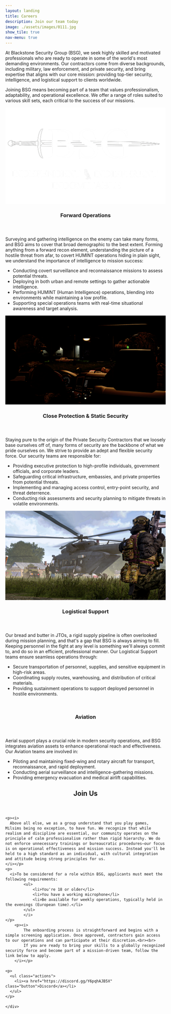 ```yaml
---
layout: landing
title: Careers
description: Join our team today
image: ./assets/images/0111.jpg
show_tile: true
nav-menu: true
---
```


<!-- Main -->
<div id="main">

<section id="one">
	<div class="inner">
		<p>
			At Blackstone Security Group (BSG), we seek highly skilled and motivated professionals who are ready to operate in some of the world's most demanding environments. Our contractors come from diverse backgrounds, including military, law enforcement, and private security, and bring expertise that aligns with our core mission: providing top-tier security, intelligence, and logistical support to clients worldwide.
		</p>
		<p>
			Joining BSG means becoming part of a team that values professionalism, adaptability, and operational excellence. We offer a range of roles suited to various skill sets, each critical to the success of our missions.
		</p>
	</div>
</section>

<!-- Two -->
<section id="two" class="spotlights">
	<section>
		<a href="" class="image">
			<img src="/assets/images/icons/icon-3-with-text.png" alt="" data-position="center center" />
		</a>
		<div class="content">
			<div class="inner">
				<header class="major">
					<h3>Forward Operations</h3>
				</header>
				<p>
					Surveying and gathering intelligence on the enemy can take many forms, and BSG aims to cover that broad demographic to the best extent. Forming anything from a forward recon element, understanding the picture of a hostile threat from afar, to covert HUMINT operations hiding in plain sight, we understand the importance of intelligence to mission success:
					<ul>
					    <li>Conducting covert surveillance and reconnaissance missions to assess potential threats.</li>
					    <li>Deploying in both urban and remote settings to gather actionable intelligence.</li>
					    <li>Performing HUMINT (Human Intelligence) operations, blending into environments while maintaining a low profile.</li>
					    <li>Supporting special operations teams with real-time situational awareness and target analysis.</li>
					</ul>
        </p>
			</div>
		</div>
	</section>
	<section>
		<a href="" class="image">
			<img src="/assets/images/55.png" alt="" data-position="top center" />
		</a>
		<div class="content">
			<div class="inner">
				<header class="major">
					<h3>Close Protection & Static Security</h3>
				</header>
				<p>
          Staying pure to the origin of the Private Security Contractors that we loosely base ourselves off of, many forms of security are the backbone of what we pride ourselves on. We strive to provide an adept and flexible security force. Our security teams are responsible for:
					<ul>
					    <li>Providing executive protection to high-profile individuals, government officials, and corporate leaders.</li>
					    <li>Safeguarding critical infrastructure, embassies, and private properties from potential threats.</li>
					    <li>Implementing and managing access control, entry-point security, and threat deterrence.</li>
					    <li>Conducting risk assessments and security planning to mitigate threats in volatile environments.</li>
					</ul>
        </p>
			</div>
		</div>
	</section>
</section>

<!-- Two -->
<section id="two" class="spotlights">
	<section>
		<a href="" class="image">
			<img src="/assets/images/36.png" alt="" data-position="center center" />
		</a>
		<div class="content">
			<div class="inner">
				<header class="major">
					<h3>Logistical Support</h3>
				</header>
				<p>
					Our bread and butter in JTOs, a rigid supply pipeline is often overlooked during mission planning, and that's a gap that BSG is always aiming to fill. Keeping personnel in the fight at any level is something we'll always commit to, and do so in an efficient, professional manner. Our Logistical Support teams ensure seamless operations through:
					<ul>
					    <li>Secure transportation of personnel, supplies, and sensitive equipment in high-risk areas.</li>
					    <li>Coordinating supply routes, warehousing, and distribution of critical materials.</li>
					    <li>Providing sustainment operations to support deployed personnel in hostile environments.</li>
					</ul>
        </p>
			</div>
		</div>
	</section>
	<section>
		<a href="" class="image">
			<img src="/assets/images/20.png" alt="" data-position="top center" />
		</a>
		<div class="content">
			<div class="inner">
				<header class="major">
					<h3>Aviation</h3>
				</header>
				<p>
					Aerial support plays a crucial role in modern security operations, and BSG integrates aviation assets to enhance operational reach and effectiveness. Our Aviation teams are involved in:
					<ul>
					    <li>Piloting and maintaining fixed-wing and rotary aircraft for transport, reconnaissance, and rapid deployment.</li>
					    <li>Conducting aerial surveillance and intelligence-gathering missions.</li>
					    <li>Providing emergency evacuation and medical airlift capabilities.</li>
					</ul>
        </p>
			</div>
		</div>
	</section>
</section>

<!-- Three -->
<section id="three">
	<div class="inner">
		<header class="major">
			<h2>Join Us</h2>
		</header>

    <p><i>
      Above all else, we as a group understand that you play games, Milsims being no exception, to have fun. We recognize that while realism and discipline are essential, our community operates on the principle of calm professionalism rather than rigid hierarchy. We do not enforce unnecessary trainings or bureaucratic procedures—our focus is on operational effectiveness and mission success. Instead you'll be held to a high standard as an individual, with cultural integration and attitude being strong principles for us.
    </i></p>
    <p>
      <i>To be considered for a role within BSG, applicants must meet the following requirements:
			<ul>
				<li>You're 18 or older</li>
				<li>You have a working microphone</li>
				<li>Be available for weekly operations, typically held in the evenings (European time).</li>
			</ul>
			</i>
    </p>
		<p><i>
			The onboarding process is straightforward and begins with a simple screening application. Once approved, contractors gain access to our operations and can participate at their discretion.<br><br>
			If you are ready to bring your skills to a globally recognized security force and become part of a mission-driven team, follow the link below to apply.
		</i></p>

    <p>
      <ul class="actions">
        <li><a href="https://discord.gg/Y6pqhAJB5X" class="button">Discord</a></li>
      </ul>
    </p>

	</div>
</section>

</div>
